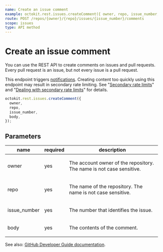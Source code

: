 ```yaml
---
name: Create an issue comment
example: octokit.rest.issues.createComment({ owner, repo, issue_number, body })
route: POST /repos/{owner}/{repo}/issues/{issue_number}/comments
scope: issues
type: API method
---
```


# Create an issue comment

You can use the REST API to create comments on issues and pull requests. Every pull request is an issue, but not every issue is a pull request.

This endpoint triggers [notifications](https://docs.github.com/github/managing-subscriptions-and-notifications-on-github/about-notifications).
Creating content too quickly using this endpoint may result in secondary rate limiting.
See "[Secondary rate limits](https://docs.github.com/rest/overview/resources-in-the-rest-api#secondary-rate-limits)"
and "[Dealing with secondary rate limits](https://docs.github.com/rest/guides/best-practices-for-integrators#dealing-with-secondary-rate-limits)"
for details.

```js
octokit.rest.issues.createComment({
  owner,
  repo,
  issue_number,
  body,
});
```

## Parameters

<table>
  <thead>
    <tr>
      <th>name</th>
      <th>required</th>
      <th>description</th>
    </tr>
  </thead>
  <tbody>
    <tr><td>owner</td><td>yes</td><td>

The account owner of the repository. The name is not case sensitive.

</td></tr>
<tr><td>repo</td><td>yes</td><td>

The name of the repository. The name is not case sensitive.

</td></tr>
<tr><td>issue_number</td><td>yes</td><td>

The number that identifies the issue.

</td></tr>
<tr><td>body</td><td>yes</td><td>

The contents of the comment.

</td></tr>
  </tbody>
</table>

See also: [GitHub Developer Guide documentation](https://docs.github.com/rest/reference/issues#create-an-issue-comment).
